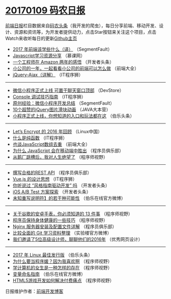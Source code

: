 # [20170109 码农日报](https://toutiao.qdkfweb.cn/date/2017/01/09)

[前端日报](https://qdkfweb.cn/c/news)栏目数据来自[码农头条](https://toutiao.qdkfweb.cn/)（我开发的爬虫），每日分享前端、移动开发、设计、资源和资讯等，为开发者提供动力，点击Star按钮来关注这个项目，点击Watch来收听每日的更新[Github主页](https://github.com/kujian/frontendDaily)
* [2017 年前端该学些什么（译）](https://toutiao.qdkfweb.cn/21040.html) （SegmentFault）
* [Javascript学习资源分享](https://toutiao.qdkfweb.cn/21004.html) （慕课网）
* [一个工程师在 Amazon 两年的感悟](https://toutiao.qdkfweb.cn/21036.html) （开发者头条）
* [小公司的一年，一起看看小公司的前端可以怎么做](https://toutiao.qdkfweb.cn/21020.html) （前端大全）
* [jQuery-Ajax（详解）](https://toutiao.qdkfweb.cn/21057.html) （IT程序狮）

***
* [微信小程序正式上线 可置于聊天窗口顶部](https://toutiao.qdkfweb.cn/21056.html) （DevStore）
* [Console 调试技巧指南](https://toutiao.qdkfweb.cn/21059.html) （IT程序狮）
* [原创经验：微信小程序开发总结](https://toutiao.qdkfweb.cn/21045.html) （SegmentFault）
* [10个超赞的jQuery图片滑块动画](https://toutiao.qdkfweb.cn/21024.html) （JAVA大本营）
* [小程序正式上线，你想知道的入口和玩法都在这](https://toutiao.qdkfweb.cn/21039.html) （伯乐头条）

***
* [Let&#8217;s Encrypt 的 2016 年回顾](https://toutiao.qdkfweb.cn/21017.html) （Linux中国）
* [什么是纯函数](https://toutiao.qdkfweb.cn/21058.html) （IT程序狮）
* [也谈JavaScript数组去重](https://toutiao.qdkfweb.cn/21019.html) （前端大全）
* [为什么 JavaScript 会在移动端中胜出](https://toutiao.qdkfweb.cn/21026.html) （程序员俱乐部）
* [从鹅厂跳槽后，我对人生绝望了](https://toutiao.qdkfweb.cn/21048.html) （程序师视野）

***
* [撰写合格的REST API](https://toutiao.qdkfweb.cn/21028.html) （程序员俱乐部）
* [Vue.js 的设计思想](https://toutiao.qdkfweb.cn/21060.html) （IT程序狮）
* [你听说过 “风格指南驱动开发” 吗](https://toutiao.qdkfweb.cn/21030.html) （开发者头条）
* [iOS A/B Test 方案探索](https://toutiao.qdkfweb.cn/21031.html) （开发者头条）
* [未知重写说明符】的若干种可能性](https://toutiao.qdkfweb.cn/21065.html) （伯乐在线官方微博）

***
* [关于谷歌的安卓手表，你必须知道的 13 件事](https://toutiao.qdkfweb.cn/21053.html) （程序师视野）
* [程序员保持身体健康的一些技巧](https://toutiao.qdkfweb.cn/21046.html) （程序师视野）
* [Nginx 服务器安装及配置文件详解](https://toutiao.qdkfweb.cn/21025.html) （程序员俱乐部）
* [比较全面的 Git 学习资料整理](https://toutiao.qdkfweb.cn/21055.html) （实验楼官方微博）
* [我们邀请了5位高级设计师，聊聊他们的2016年](https://toutiao.qdkfweb.cn/21061.html) （优秀网页设计）

***
* [2017 年 Linux 最佳发行版](https://toutiao.qdkfweb.cn/21038.html) （伯乐头条）
* [为什么要当程序媛？因为我喜欢啊](https://toutiao.qdkfweb.cn/21047.html) （程序师视野）
* [学计算机的女生是一种怎样的存在](https://toutiao.qdkfweb.cn/21051.html) （程序师视野）
* [变量命名指南](https://toutiao.qdkfweb.cn/21064.html) （伯乐在线官方微博）
* [HTML5游戏开发如何解决付费痛点](https://toutiao.qdkfweb.cn/21052.html) （程序师视野）

日报维护作者：[前端开发博客](https://qdkfweb.cn/) 